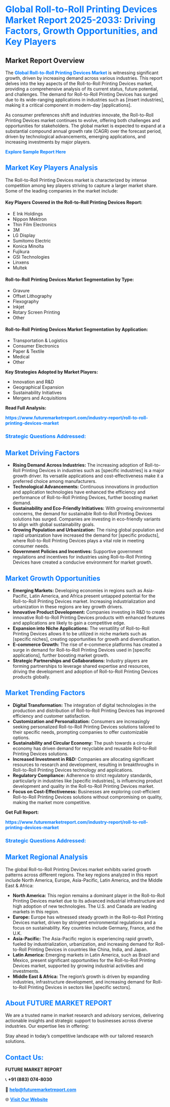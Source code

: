 <h1 style="color: #007BFF;">Global Roll-to-Roll Printing Devices Market Report 2025-2033: Driving Factors, Growth Opportunities, and Key Players</h1>

<section id="overview">
<h2>Market Report Overview</h2>
<p>The <a href="https://www.futuremarketreport.com/industry-report/roll-to-roll-printing-devices-market" style="color: #007BFF; text-decoration: none;"><strong>Global Roll-to-Roll Printing Devices Market</strong></a> is witnessing significant growth, driven by increasing demand across various industries. This report delves into the key aspects of the Roll-to-Roll Printing Devices market, providing a comprehensive analysis of its current status, future potential, and challenges. The demand for Roll-to-Roll Printing Devices has surged due to its wide-ranging applications in industries such as [insert industries], making it a critical component in modern-day [applications].</p>
<p>As consumer preferences shift and industries innovate, the Roll-to-Roll Printing Devices market continues to evolve, offering both challenges and opportunities for stakeholders. The global market is expected to expand at a substantial compound annual growth rate (CAGR) over the forecast period, driven by technological advancements, emerging applications, and increasing investments by major players.</p>
</section>

<section id="overview">
<p><a href="https://www.futuremarketreport.com/request-sample/reportId=93099" style="color: #007BFF; text-decoration: none;"><strong>Explore Sample Report Here</strong></a></p>
</section>

<section id="key-players">
<h2 style="color: #007BFF;">Market Key Players Analysis</h2>
<p>The Roll-to-Roll Printing Devices market is characterized by intense competition among key players striving to capture a larger market share. Some of the leading companies in the market include:</p>
<h4>Key Players Covered in the Roll-to-Roll Printing Devices Report:</h4>
<ul><li>E Ink Holdings</li><li>Nippon Mektron</li><li>Thin Film Electronics</li><li>3M</li><li>LG Display</li><li>Sumitomo Electric</li><li>Konica Minolta</li><li>Fujikura</li><li>GSI Technologies</li><li>Linxens</li><li>Multek</li></ul>
<h4>Roll-to-Roll Printing Devices Market Segmentation by Type:</h4>
<ul><li>Gravure</li><li>Offset Lithography</li><li>Flexography</li><li>Inkjet</li><li>Rotary Screen Printing</li><li>Other</li></ul>

<h4>Roll-to-Roll Printing Devices Market Segmentation by Application:</h4>
<ul><li>Transportation &amp; Logistics</li><li>Consumer Electronics</li><li>Paper &amp; Textile</li><li>Medical</li><li>Other</li></ul>
<p><strong>Key Strategies Adopted by Market Players:</strong></p>
<ul>
<li>Innovation and R&D</li>
<li>Geographical Expansion</li>
<li>Sustainability Initiatives</li>
<li>Mergers and Acquisitions</li>
</ul>
</section>

<section>
<p><strong>Read Full Analysis: </strong></p><a href="https://www.futuremarketreport.com/industry-report/roll-to-roll-printing-devices-market" style="color: #007BFF; text-decoration: none;"><strong>https://www.futuremarketreport.com/industry-report/roll-to-roll-printing-devices-market</strong></a>
<h3 style="color: #007BFF;">Strategic Questions Addressed:</h3>
</section>

<section id="driving-factors">
<h2 style="color: #007BFF;">Market Driving Factors</h2>
<ul>
<li><strong>Rising Demand Across Industries:</strong> The increasing adoption of Roll-to-Roll Printing Devices in industries such as [specific industries] is a major growth driver. Its versatile applications and cost-effectiveness make it a preferred choice among manufacturers.</li>
<li><strong>Technological Advancements:</strong> Continuous innovations in production and application technologies have enhanced the efficiency and performance of Roll-to-Roll Printing Devices, further boosting market demand.</li>
<li><strong>Sustainability and Eco-Friendly Initiatives:</strong> With growing environmental concerns, the demand for sustainable Roll-to-Roll Printing Devices solutions has surged. Companies are investing in eco-friendly variants to align with global sustainability goals.</li>
<li><strong>Growing Population and Urbanization:</strong> The rising global population and rapid urbanization have increased the demand for [specific products], where Roll-to-Roll Printing Devices plays a vital role in meeting consumer needs.</li>
<li><strong>Government Policies and Incentives:</strong> Supportive government regulations and incentives for industries using Roll-to-Roll Printing Devices have created a conducive environment for market growth.</li>
</ul>
</section>

<section id="growth-opportunities">
<h2 style="color: #007BFF;">Market Growth Opportunities</h2>
<ul>
<li><strong>Emerging Markets:</strong> Developing economies in regions such as Asia-Pacific, Latin America, and Africa present untapped potential for the Roll-to-Roll Printing Devices market. Increasing industrialization and urbanization in these regions are key growth drivers.</li>
<li><strong>Innovative Product Development:</strong> Companies investing in R&D to create innovative Roll-to-Roll Printing Devices products with enhanced features and applications are likely to gain a competitive edge.</li>
<li><strong>Expansion into Niche Applications:</strong> The versatility of Roll-to-Roll Printing Devices allows it to be utilized in niche markets such as [specific niches], creating opportunities for growth and diversification.</li>
<li><strong>E-commerce Growth:</strong> The rise of e-commerce platforms has created a surge in demand for Roll-to-Roll Printing Devices used in [specific applications], further boosting market growth.</li>
<li><strong>Strategic Partnerships and Collaborations:</strong> Industry players are forming partnerships to leverage shared expertise and resources, driving the development and adoption of Roll-to-Roll Printing Devices products globally.</li>
</ul>
</section>

<section id="trending-factors">
<h2 style="color: #007BFF;">Market Trending Factors</h2>
<ul>
<li><strong>Digital Transformation:</strong> The integration of digital technologies in the production and distribution of Roll-to-Roll Printing Devices has improved efficiency and customer satisfaction.</li>
<li><strong>Customization and Personalization:</strong> Consumers are increasingly seeking personalized Roll-to-Roll Printing Devices solutions tailored to their specific needs, prompting companies to offer customizable options.</li>
<li><strong>Sustainability and Circular Economy:</strong> The push towards a circular economy has driven demand for recyclable and reusable Roll-to-Roll Printing Devices solutions.</li>
<li><strong>Increased Investment in R&D:</strong> Companies are allocating significant resources to research and development, resulting in breakthroughs in Roll-to-Roll Printing Devices technology and applications.</li>
<li><strong>Regulatory Compliance:</strong> Adherence to strict regulatory standards, particularly in industries like [specific industries], is influencing product development and quality in the Roll-to-Roll Printing Devices market.</li>
<li><strong>Focus on Cost-Effectiveness:</strong> Businesses are exploring cost-efficient Roll-to-Roll Printing Devices solutions without compromising on quality, making the market more competitive.</li>
</ul>
</section>

<section>
<p><strong>Get Full Report: </strong></p><a href="https://www.futuremarketreport.com/industry-report/roll-to-roll-printing-devices-market" style="color: #007BFF; text-decoration: none;"><strong>https://www.futuremarketreport.com/industry-report/roll-to-roll-printing-devices-market</strong></a>
<h3 style="color: #007BFF;">Strategic Questions Addressed:</h3>
</section>


<section id="regional-analysis">
<h2 style="color: #007BFF;">Market Regional Analysis</h2>
<p>The global Roll-to-Roll Printing Devices market exhibits varied growth patterns across different regions. The key regions analyzed in this report include North America, Europe, Asia-Pacific, Latin America, and the Middle East & Africa:</p>
<ul>
<li><strong>North America:</strong> This region remains a dominant player in the Roll-to-Roll Printing Devices market due to its advanced industrial infrastructure and high adoption of new technologies. The U.S. and Canada are leading markets in this region.</li>
<li><strong>Europe:</strong> Europe has witnessed steady growth in the Roll-to-Roll Printing Devices market, driven by stringent environmental regulations and a focus on sustainability. Key countries include Germany, France, and the U.K.</li>
<li><strong>Asia-Pacific:</strong> The Asia-Pacific region is experiencing rapid growth, fueled by industrialization, urbanization, and increasing demand for Roll-to-Roll Printing Devices in countries like China, India, and Japan.</li>
<li><strong>Latin America:</strong> Emerging markets in Latin America, such as Brazil and Mexico, present significant opportunities for the Roll-to-Roll Printing Devices market, supported by growing industrial activities and investments.</li>
<li><strong>Middle East & Africa:</strong> The region’s growth is driven by expanding industries, infrastructure development, and increasing demand for Roll-to-Roll Printing Devices in sectors like [specific sectors].</li>
</ul>
</section>

<footer>
<h2 style="color: #007BFF;">About FUTURE MARKET REPORT</h2>
<p>We are a trusted name in market research and advisory services, delivering actionable insights and strategic support to businesses across diverse industries. Our expertise lies in offering:</p>

<p>Stay ahead in today’s competitive landscape with our tailored research solutions.</p>

<h2 style="color: #007BFF;">Contact Us:</h2>
<p><strong>FUTURE MARKET REPORT</strong></p>
<p>📞 <strong>+91 (883) 074-8030</strong></p>
<p>📧 <strong><a href="mailto:help@futuremarketreport.com" style="color: #007BFF;">help@futuremarketreport.com</a></strong></p>
<p>🌐 <strong><a href="https://www.futuremarketreport.com/" style="color: #007BFF;">Visit Our Website</a></strong></p>
</footer>